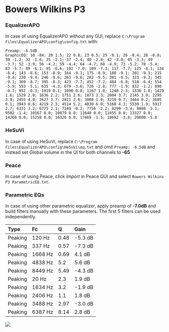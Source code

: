 # Bowers Wilkins P3

### EqualizerAPO
In case of using EqualizerAPO without any GUI, replace `C:\Program Files\EqualizerAPO\config\config.txt`
with:
```
Preamp: -6.5dB
GraphicEQ: 10 -84; 20 1.5; 22 0.8; 23 0.5; 25 -0.1; 26 -0.4; 28 -0.8; 30 -1.2; 32 -1.6; 35 -2.1; 37 -2.4; 40 -2.8; 42 -3.0; 45 -3.3; 49 -3.7; 52 -3.9; 56 -4.2; 59 -4.4; 64 -4.7; 68 -4.9; 73 -5.2; 78 -5.4; 83 -5.7; 89 -6.1; 95 -6.6; 102 -7.0; 109 -7.3; 117 -7.7; 125 -8.1; 134 -8.4; 143 -8.6; 153 -8.9; 164 -9.1; 175 -8.9; 188 -9.1; 201 -9.3; 215 -9.4; 230 -9.4; 246 -9.6; 263 -9.6; 282 -9.5; 301 -9.5; 323 -9.3; 345 -9.1; 369 -8.7; 395 -8.3; 423 -7.7; 452 -7.2; 484 -6.8; 518 -6.4; 554 -5.9; 593 -5.1; 635 -4.3; 679 -3.6; 726 -2.8; 777 -1.9; 832 -1.2; 890 -0.7; 952 -0.3; 1019 0.1; 1090 0.8; 1167 1.8; 1248 2.3; 1336 1.8; 1429 1.6; 1529 2.0; 1636 2.2; 1751 2.6; 1873 3.3; 2004 3.7; 2145 3.9; 2295 3.9; 2455 4.0; 2627 3.7; 2811 2.8; 3008 1.8; 3219 0.7; 3444 0.2; 3685 0.1; 3943 0.6; 4219 2.3; 4514 5.2; 4830 6.0; 5168 4.3; 5530 1.9; 5917 2.7; 6331 3.2; 6775 2.1; 7249 -0.2; 7756 -2.2; 8299 -3.4; 8880 -3.1; 9502 -1.4; 10167 0.0; 10879 0.0; 11640 0.0; 12455 0.0; 13327 0.0; 14260 0.0; 15258 0.0; 16326 0.0; 17469 -1.5; 18692 -3.8; 20000 -5.8
```

### HeSuVi
In case of using HeSuVi, replace `C:\Program Files\EqualizerAPO\config\HeSuVi\eq.txt` and omit `Preamp:
-6.5dB` and instead set Global volume in the UI for both channels to **-65**

### Peace
In case of using Peace, click *Import* in Peace GUI and select `Bowers Wilkins P3 ParametricEQ.txt`.

### Parametric EQs
In case of using other parametric equalizer, apply preamp of **-7.0dB** and build filters manually with
these parameters. The first 5 filters can be used independently.

| Type    | Fc      |    Q | Gain    |
|:--------|:--------|:-----|:--------|
| Peaking | 120 Hz  | 0.48 | -5.3 dB |
| Peaking | 337 Hz  | 0.57 | -7.3 dB |
| Peaking | 1668 Hz | 0.69 | 4.1 dB  |
| Peaking | 4838 Hz | 5.2  | 5.6 dB  |
| Peaking | 8449 Hz | 5.49 | -4.3 dB |
| Peaking | 20 Hz   | 2.3  | 1.9 dB  |
| Peaking | 1634 Hz | 3.2  | -1.9 dB |
| Peaking | 2406 Hz | 1.1  | 1.8 dB  |
| Peaking | 3488 Hz | 2.97 | -3.0 dB |
| Peaking | 6387 Hz | 8.14 | 2.8 dB  |

![](https://raw.githubusercontent.com/jaakkopasanen/AutoEq/master/results/innerfidelity/sbaf-serious/Bowers%20Wilkins%20P3/Bowers%20Wilkins%20P3.png)